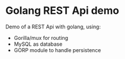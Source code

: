 # Golang REST Api demo
Demo of a REST Api with golang, using: 
- Gorilla/mux for routing
- MySQL as database
- GORP module to handle persistence